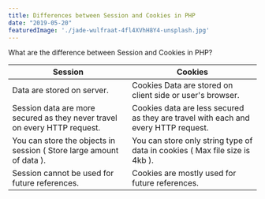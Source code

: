 ```yaml
---
title: Differences between Session and Cookies in PHP
date: "2019-05-20"
featuredImage: './jade-wulfraat-4fl4XVhH8Y4-unsplash.jpg'
---
```


What are the difference between Session and Cookies in PHP?

<!-- end -->

| Session                                                                   	| Cookies                                                                            	|
|---------------------------------------------------------------------------	|------------------------------------------------------------------------------------	|
| Data are stored on server.                                                	| Cookies Data are stored on client side or user's browser.                          	|
| Session data are more secured as they never travel on every HTTP request. 	| Cookies data are less secured as they are travel with each and every HTTP request. 	|
| You can store the objects in session ( Store large amount of data ). 	| You can store only string type of data in cookies ( Max file size is 4kb ). 	|
| Session cannot be used for future references. 	| Cookies are mostly used for future references. 	|